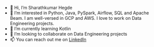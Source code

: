 - 👋 Hi, I’m Sharathkumar Hegde
- 👀 I’m interested in Python, Java, PySpark, Airflow, SQL and Apache Beam. I am well-versed in GCP and AWS. I love to work on Data Engineering projects.
- 🌱 I’m currently learning Kotlin
- 💞️ I’m looking to collaborate on Data Engineering projects
- 📫 You can reach out me on [LinkedIn](https://www.linkedin.com/in/sharathkumar-hegde-79601bb1/)

<!---
Shari18/Shari18 is a ✨ special ✨ repository because its `README.md` (this file) appears on your GitHub profile.
You can click the Preview link to take a look at your changes.
--->
